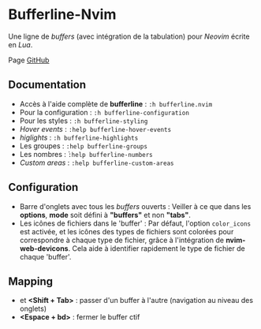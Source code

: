 # Bufferline-Nvim

Une ligne de *buffers* (avec intégration de la tabulation) pour *Neovim* écrite en *Lua*.

Page [GitHub](https://github.com/akinsho/bufferline.nvim)

## Documentation
- Accès à l'aide complète de **bufferline** : `:h bufferline.nvim`
- Pour la configuration : `:h bufferline-configuration`
- Pour les styles : `:h bufferline-styling`
- *Hover events* : `:help bufferline-hover-events`
- *higlights*  : `:h bufferline-highlights`
- Les groupes : `:help bufferline-groups`
- Les nombres : ̀`:help bufferline-numbers`
- *Custom areas* : `:help bufferline-custom-areas`

## Configuration

- Barre d'onglets avec tous les *buffers* ouverts : Veiller à ce que dans les **options**, **mode** soit défini à **"buffers"** et non **"tabs"**.
- Les icônes de fichiers dans le 'buffer' : Par défaut, l'option `color_icons` est activée, et les icônes des types de fichiers sont colorées pour correspondre à chaque type de fichier, grâce à l'intégration de **nvim-web-devicons**. Cela aide à identifier rapidement le type de fichier de chaque 'buffer'.

## Mapping
- **<Tab>** et **<Shift + Tab>** : passer d'un buffer à l'autre (navigation au niveau des onglets)
- **<Espace + bd>** : fermer le buffer ctif

